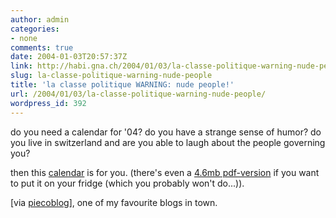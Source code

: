 ```yaml
---
author: admin
categories:
- none
comments: true
date: 2004-01-03T20:57:37Z
link: http://habi.gna.ch/2004/01/03/la-classe-politique-warning-nude-people/
slug: la-classe-politique-warning-nude-people
title: 'la classe politique WARNING: nude people!'
url: /2004/01/03/la-classe-politique-warning-nude-people/
wordpress_id: 392
---
```


do you need a calendar for '04? 
do you have a strange sense of humor?
do you live in switzerland and are you able to laugh about the people governing you?

then this [calendar](http://www.web-laun.ch/laclassepolitique2004/) is for you. 
(there's even a [4.6mb pdf-version](http://www.web-laun.ch/laclassepolitique2004/laclassepolitique2004.pdf) if you want to put it on your fridge (which you probably won't do...)).

[via [piecoblog](http://www.web-laun.ch/PieceoBlog)], one of my favourite blogs in town.
